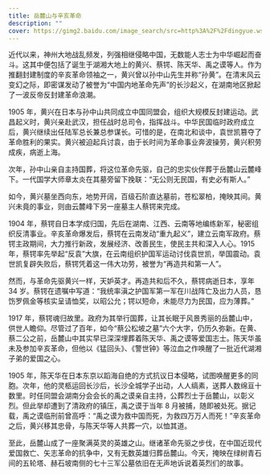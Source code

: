 ```yaml
---
title: 岳麓山与辛亥革命
description: ""
cover: https://gimg2.baidu.com/image_search/src=http%3A%2F%2Fdingyue.ws.126.net%2F2019%2F1218%2F14ee88f8j00q2p0ci008vc000qo00hrm.jpg&refer=http%3A%2F%2Fdingyue.ws.126.net&app=2002&size=f9999,10000&q=a80&n=0&g=0n&fmt=jpeg?sec=1636305370&t=635f9ad3bd9c4d4d02aeecbd66aebcca
---
```


近代以来，神州大地战乱频发，列强相继侵略中国，无数能人志士为中华崛起而奋斗。这其中便包括了诞生于湖湘大地上的黄兴、蔡锷、陈天华、禹之谟等人。作为推翻封建制度的辛亥革命领袖之一，黄兴曾以孙中山先生并称“孙黄”。在清末风云变幻之际，即密谋发动了被誉为“中国内地革命先声”的长沙起义，在湖南地区掀起了一波反帝反封建革命浪潮。

1905 年，黄兴在日本与孙中山共同成立中国同盟会，组织大规模反封建运动。武昌起义时，黄兴亲赴武汉，担任战时总司令，指挥战斗。中华民国临时政府成立后，黄兴继续出任陆军总长兼总参谋长。可惜的是，在南北和谈中，袁世凯篡夺了革命胜利的果实。黄兴被迫起兵讨袁，由于长时间为革命事业奔波操劳，黄兴积劳成疾，病逝上海。

次年，孙中山亲自主持国葬，将这位革命先驱，自己的忠实伙伴葬于岳麓山云麓峰下。一代国学大师章太炎在其墓旁留下挽联：“无公则无民国，有史必有斯人。”

如今，黄兴墓坐西向东，地势开阔，百级石阶直达墓前，苍松翠柏，掩映其间。黄兴未竟的事业，则由云麓峰下另一座墓主人蔡锷来完成。

1904 年，蔡锷自日本学成归国，先后在湖南、江西、云南等地编练新军，秘密组织反清事业。辛亥革命爆发后，蔡锷在云南发动“重九起义”，建立云南军政府。蔡锷主政期间，大力推行新政，发展经济、改善民生，使民主共和深入人心。1915 年，蔡锷率先举起“反袁”大旗，在云南组织护国军运动讨伐袁世凯，举国震动。袁世凯复辟失败后，蔡锷凭着这一伟大功劳，被誉为“再造共和第一人”。

然而，与革命先驱黄兴一样，天妒英才。再造共和后不久，蔡锷病逝日本，享年 34 岁。蔡锷在遗嘱中写道：“我统率滇之护国军第一军在川战阵亡及出力人员，恳饬罗佩金等核实呈请恤奖，以昭公允；锷以短命，未能尽力为民国，应为薄葬。”

1917 年，蔡锷魂归故里。政府为其举行国葬，让其长眠于风景秀丽的岳麓山中，供世人瞻仰。尽管过了百年，如今“蔡公松坡之墓”六个大字，仍历久弥新。在黄、蔡二公之前，岳麓山中其实早已深深埋葬着陈天华、禹之谟等爱国志士。陈天华虽未及参加辛亥革命，但他以《猛回头》、《警世钟》等泣血之作唤醒了一批近代湖湘子弟的爱国之心。

1905 年，陈天华在日本东京以蹈海自绝的方式抗议日本侵略，试图唤醒更多的同胞。次年，他的灵柩运回长沙后，长沙全城学子出动，人人缟素，送葬人数绵亘十数里。时任同盟会湖南分会会长的禹之谟亲自主持，公葬烈士于岳麓山，以彰义烈。但此举却遭到了清政府的镇压，禹之谟于当年 8 月被捕，随即被处死。据记载，禹之谟临刑前曾高呼：“禹之谟为救中国而死，为救四万万人而死！”辛亥革命之后，黄兴移其忠骨，与陈天华等人共葬一穴，以恤其道。

至此，岳麓山成了一座聚满英灵的英雄之山。继诸革命先驱之步伐，在中国近现代爱国救亡、矢志革命的抗争中，又有无数英雄归葬岳麓山。今天，掩映在绿树青石间的五轮塔、赫石坡南侧的七十三军公墓依旧在无声地诉说着英烈们的故事。
